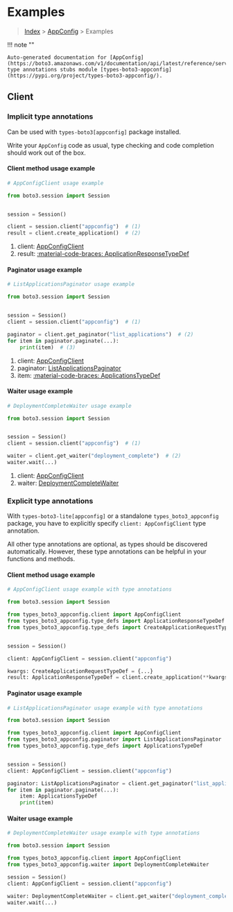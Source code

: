 # Examples

> [Index](../README.md) > [AppConfig](./README.md) > Examples

!!! note ""

    Auto-generated documentation for [AppConfig](https://boto3.amazonaws.com/v1/documentation/api/latest/reference/services/appconfig.html#appconfig)
    type annotations stubs module [types-boto3-appconfig](https://pypi.org/project/types-boto3-appconfig/).

## Client

### Implicit type annotations

Can be used with `types-boto3[appconfig]` package installed.

Write your `AppConfig` code as usual,
type checking and code completion should work out of the box.


#### Client method usage example

```python
# AppConfigClient usage example

from boto3.session import Session


session = Session()

client = session.client("appconfig")  # (1)
result = client.create_application()  # (2)
```

1. client: [AppConfigClient](./client.md)
2. result: [:material-code-braces: ApplicationResponseTypeDef](./type_defs.md#applicationresponsetypedef)



#### Paginator usage example

```python
# ListApplicationsPaginator usage example

from boto3.session import Session


session = Session()
client = session.client("appconfig")  # (1)

paginator = client.get_paginator("list_applications")  # (2)
for item in paginator.paginate(...):
    print(item)  # (3)
```

1. client: [AppConfigClient](./client.md)
2. paginator: [ListApplicationsPaginator](./paginators.md#listapplicationspaginator)
3. item: [:material-code-braces: ApplicationsTypeDef](./type_defs.md#applicationstypedef)



#### Waiter usage example

```python
# DeploymentCompleteWaiter usage example

from boto3.session import Session


session = Session()
client = session.client("appconfig")  # (1)

waiter = client.get_waiter("deployment_complete")  # (2)
waiter.wait(...)
```

1. client: [AppConfigClient](./client.md)
2. waiter: [DeploymentCompleteWaiter](./waiters.md#deploymentcompletewaiter)


### Explicit type annotations

With `types-boto3-lite[appconfig]`
or a standalone `types_boto3_appconfig` package, you have to explicitly specify `client: AppConfigClient` type annotation.

All other type annotations are optional, as types should be discovered automatically.
However, these type annotations can be helpful in your functions and methods.


#### Client method usage example

```python
# AppConfigClient usage example with type annotations

from boto3.session import Session

from types_boto3_appconfig.client import AppConfigClient
from types_boto3_appconfig.type_defs import ApplicationResponseTypeDef
from types_boto3_appconfig.type_defs import CreateApplicationRequestTypeDef


session = Session()

client: AppConfigClient = session.client("appconfig")

kwargs: CreateApplicationRequestTypeDef = {...}
result: ApplicationResponseTypeDef = client.create_application(**kwargs)
```



#### Paginator usage example

```python
# ListApplicationsPaginator usage example with type annotations

from boto3.session import Session

from types_boto3_appconfig.client import AppConfigClient
from types_boto3_appconfig.paginator import ListApplicationsPaginator
from types_boto3_appconfig.type_defs import ApplicationsTypeDef


session = Session()
client: AppConfigClient = session.client("appconfig")

paginator: ListApplicationsPaginator = client.get_paginator("list_applications")
for item in paginator.paginate(...):
    item: ApplicationsTypeDef
    print(item)
```



#### Waiter usage example

```python
# DeploymentCompleteWaiter usage example with type annotations

from boto3.session import Session

from types_boto3_appconfig.client import AppConfigClient
from types_boto3_appconfig.waiter import DeploymentCompleteWaiter

session = Session()
client: AppConfigClient = session.client("appconfig")

waiter: DeploymentCompleteWaiter = client.get_waiter("deployment_complete")
waiter.wait(...)
```


